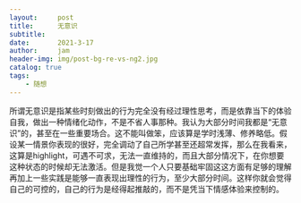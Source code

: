 ```yaml
---
layout:     post
title:      无意识
subtitle:   
date:       2021-3-17
author:     jam
header-img: img/post-bg-re-vs-ng2.jpg
catalog: true
tags:
    - 随想
---
```


所谓无意识是指某些时刻做出的行为完全没有经过理性思考，而是依靠当下的体验自我，做出一种情绪化动作，不是不省人事那种。我认为大部分时间我都是“无意识”的，甚至在一些重要场合。这不能叫做笨，应该算是学时浅薄、修养略低。假设某一情景你表现的很好，完全调动了自己所学甚至还超常发挥，那么在我看来，这算是highlight，可遇不可求，无法一直维持的，而且大部分情况下，在你想要这种状态的时候却无法激活。但是我觉一个人只要基础牢固这这方面有足够的理解再加上一些实践是能够一直表现出理性的行为，至少大部分时间。这样你就会觉得自己的可控的，自己的行为是经得起推敲的，而不是凭当下情感体验来控制的。